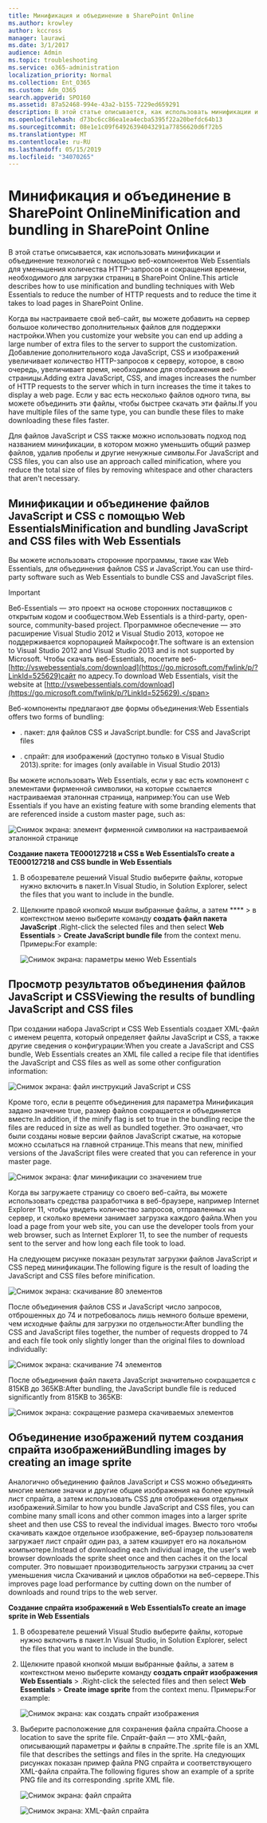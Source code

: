 ```yaml
---
title: Минификация и объединение в SharePoint Online
ms.author: krowley
author: kccross
manager: laurawi
ms.date: 3/1/2017
audience: Admin
ms.topic: troubleshooting
ms.service: o365-administration
localization_priority: Normal
ms.collection: Ent_O365
ms.custom: Adm_O365
search.appverid: SPO160
ms.assetid: 87a52468-994e-43a2-b155-7229ed659291
description: В этой статье описывается, как использовать минификации и объединение технологий с помощью веб-компонентов Web Essentials для уменьшения количества HTTP-запросов и сокращения времени, необходимого для загрузки страниц в SharePoint Online.
ms.openlocfilehash: d73bc6cc86ea1ea4ecba5395f22a20befdc64b13
ms.sourcegitcommit: 08e1e1c09f64926394043291a77856620d6f72b5
ms.translationtype: MT
ms.contentlocale: ru-RU
ms.lasthandoff: 05/15/2019
ms.locfileid: "34070265"
---
```

# <a name="minification-and-bundling-in-sharepoint-online"></a><span data-ttu-id="ff2a5-103">Минификация и объединение в SharePoint Online</span><span class="sxs-lookup"><span data-stu-id="ff2a5-103">Minification and bundling in SharePoint Online</span></span>

<span data-ttu-id="ff2a5-104">В этой статье описывается, как использовать минификации и объединение технологий с помощью веб-компонентов Web Essentials для уменьшения количества HTTP-запросов и сокращения времени, необходимого для загрузки страниц в SharePoint Online.</span><span class="sxs-lookup"><span data-stu-id="ff2a5-104">This article describes how to use minification and bundling techniques with Web Essentials to reduce the number of HTTP requests and to reduce the time it takes to load pages in SharePoint Online.</span></span>
  
<span data-ttu-id="ff2a5-105">Когда вы настраиваете свой веб-сайт, вы можете добавить на сервер большое количество дополнительных файлов для поддержки настройки.</span><span class="sxs-lookup"><span data-stu-id="ff2a5-105">When you customize your website you can end up adding a large number of extra files to the server to support the customization.</span></span> <span data-ttu-id="ff2a5-106">Добавление дополнительного кода JavaScript, CSS и изображений увеличивает количество HTTP-запросов к серверу, которое, в свою очередь, увеличивает время, необходимое для отображения веб-страницы.</span><span class="sxs-lookup"><span data-stu-id="ff2a5-106">Adding extra JavaScript, CSS, and images increases the number of HTTP requests to the server which in turn increases the time it takes to display a web page.</span></span> <span data-ttu-id="ff2a5-107">Если у вас есть несколько файлов одного типа, вы можете объединить эти файлы, чтобы быстрее скачать эти файлы.</span><span class="sxs-lookup"><span data-stu-id="ff2a5-107">If you have multiple files of the same type, you can bundle these files to make downloading these files faster.</span></span>
  
<span data-ttu-id="ff2a5-108">Для файлов JavaScript и CSS также можно использовать подход под названием минификации, в котором можно уменьшить общий размер файлов, удалив пробелы и другие ненужные символы.</span><span class="sxs-lookup"><span data-stu-id="ff2a5-108">For JavaScript and CSS files, you can also use an approach called minification, where you reduce the total size of files by removing whitespace and other characters that aren't necessary.</span></span>
  
## <a name="minification-and-bundling-javascript-and-css-files-with-web-essentials"></a><span data-ttu-id="ff2a5-109">Минификации и объединение файлов JavaScript и CSS с помощью Web Essentials</span><span class="sxs-lookup"><span data-stu-id="ff2a5-109">Minification and bundling JavaScript and CSS files with Web Essentials</span></span>

<span data-ttu-id="ff2a5-110">Вы можете использовать сторонние программы, такие как Web Essentials, для объединения файлов CSS и JavaScript.</span><span class="sxs-lookup"><span data-stu-id="ff2a5-110">You can use third-party software such as Web Essentials to bundle CSS and JavaScript files.</span></span>
  
> [!IMPORTANT]
> <span data-ttu-id="ff2a5-111">Веб-Essentials — это проект на основе сторонних поставщиков с открытым кодом и сообществом.</span><span class="sxs-lookup"><span data-stu-id="ff2a5-111">Web Essentials is a third-party, open-source, community-based project.</span></span> <span data-ttu-id="ff2a5-112">Программное обеспечение — это расширение Visual Studio 2012 и Visual Studio 2013, которое не поддерживается корпорацией Майкрософт.</span><span class="sxs-lookup"><span data-stu-id="ff2a5-112">The software is an extension to Visual Studio 2012 and Visual Studio 2013 and is not supported by Microsoft.</span></span> <span data-ttu-id="ff2a5-113">Чтобы скачать веб-Essentials, посетите веб- [http://vswebessentials.com/download](https://go.microsoft.com/fwlink/p/?LinkId=525629)сайт по адресу.</span><span class="sxs-lookup"><span data-stu-id="ff2a5-113">To download Web Essentials, visit the website at [http://vswebessentials.com/download](https://go.microsoft.com/fwlink/p/?LinkId=525629).</span></span> 
  
<span data-ttu-id="ff2a5-114">Веб-компоненты предлагают две формы объединения:</span><span class="sxs-lookup"><span data-stu-id="ff2a5-114">Web Essentials offers two forms of bundling:</span></span>
  
- <span data-ttu-id="ff2a5-115">. пакет: для файлов CSS и JavaScript</span><span class="sxs-lookup"><span data-stu-id="ff2a5-115">.bundle: for CSS and JavaScript files</span></span>
    
- <span data-ttu-id="ff2a5-116">. спрайт: для изображений (доступно только в Visual Studio 2013)</span><span class="sxs-lookup"><span data-stu-id="ff2a5-116">.sprite: for images (only available in Visual Studio 2013)</span></span>
    
<span data-ttu-id="ff2a5-117">Вы можете использовать Web Essentials, если у вас есть компонент с элементами фирменной символики, на которые ссылается настраиваемая эталонная страница, например:</span><span class="sxs-lookup"><span data-stu-id="ff2a5-117">You can use Web Essentials if you have an existing feature with some branding elements that are referenced inside a custom master page, such as:</span></span>
  
![Снимок экрана: элемент фирменной символики на настраиваемой эталонной странице](media/3a6eba36-973d-482b-8556-a9394b8ba19f.png)
  
 <span data-ttu-id="ff2a5-119">**Создание пакета TE000127218 и CSS в Web Essentials**</span><span class="sxs-lookup"><span data-stu-id="ff2a5-119">**To create a TE000127218 and CSS bundle in Web Essentials**</span></span>
  
1. <span data-ttu-id="ff2a5-120">В обозревателе решений Visual Studio выберите файлы, которые нужно включить в пакет.</span><span class="sxs-lookup"><span data-stu-id="ff2a5-120">In Visual Studio, in Solution Explorer, select the files that you want to include in the bundle.</span></span>
    
2. <span data-ttu-id="ff2a5-121">Щелкните правой кнопкой мыши выбранные файлы, а затем \*\*\*\* \> в контекстном меню выберите команду **создать файл пакета JavaScript** .</span><span class="sxs-lookup"><span data-stu-id="ff2a5-121">Right-click the selected files and then select **Web Essentials** \> **Create JavaScript bundle file** from the context menu.</span></span> <span data-ttu-id="ff2a5-122">Примеры:</span><span class="sxs-lookup"><span data-stu-id="ff2a5-122">For example:</span></span> 
    
    ![Снимок экрана: параметры меню Web Essentials](media/41aac84c-4538-4f78-b454-46e651f868a3.png)
  
## <a name="viewing-the-results-of-bundling-javascript-and-css-files"></a><span data-ttu-id="ff2a5-124">Просмотр результатов объединения файлов JavaScript и CSS</span><span class="sxs-lookup"><span data-stu-id="ff2a5-124">Viewing the results of bundling JavaScript and CSS files</span></span>

<span data-ttu-id="ff2a5-125">При создании набора JavaScript и CSS Web Essentials создает XML-файл с именем рецепта, который определяет файлы JavaScript и CSS, а также другие сведения о конфигурации:</span><span class="sxs-lookup"><span data-stu-id="ff2a5-125">When you create a JavaScript and CSS bundle, Web Essentials creates an XML file called a recipe file that identifies the JavaScript and CSS files as well as some other configuration information:</span></span> 
  
![Снимок экрана: файл инструкций JavaScript и CSS](media/7ba891f8-52d8-467b-a0f6-b062dd1137a4.png)
  
<span data-ttu-id="ff2a5-127">Кроме того, если в рецепте объединения для параметра Минификация задано значение true, размер файлов сокращается и объединяется вместе.</span><span class="sxs-lookup"><span data-stu-id="ff2a5-127">In addition, if the minify flag is set to true in the bundling recipe the files are reduced in size as well as bundled together.</span></span> <span data-ttu-id="ff2a5-128">Это означает, что были созданы новые версии файлов JavaScript сжатые, на которые можно ссылаться на главной странице.</span><span class="sxs-lookup"><span data-stu-id="ff2a5-128">This means that new, minified versions of the JavaScript files were created that you can reference in your master page.</span></span>
  
![Снимок экрана: флаг минификации со значением true](media/50523af2-6412-4117-ac3d-5bd26f6d562e.png)
  
<span data-ttu-id="ff2a5-130">Когда вы загружаете страницу со своего веб-сайта, вы можете использовать средства разработчика в веб-браузере, например Internet Explorer 11, чтобы увидеть количество запросов, отправленных на сервер, и сколько времени занимает загрузка каждого файла.</span><span class="sxs-lookup"><span data-stu-id="ff2a5-130">When you load a page from your web site, you can use the developer tools from your web browser, such as Internet Explorer 11, to see the number of requests sent to the server and how long each file took to load.</span></span>
  
<span data-ttu-id="ff2a5-131">На следующем рисунке показан результат загрузки файлов JavaScript и CSS перед минификации.</span><span class="sxs-lookup"><span data-stu-id="ff2a5-131">The following figure is the result of loading the JavaScript and CSS files before minification.</span></span>
  
![Снимок экрана: скачивание 80 элементов](media/e2df3912-1923-46e6-8cf2-3015a31554e1.png)
  
<span data-ttu-id="ff2a5-133">После объединения файлов CSS и JavaScript число запросов, отброшенных до 74 и потребовалось лишь немного больше времени, чем исходные файлы для загрузки по отдельности:</span><span class="sxs-lookup"><span data-stu-id="ff2a5-133">After bundling the CSS and JavaScript files together, the number of requests dropped to 74 and each file took only slightly longer than the original files to download individually:</span></span>
  
![Снимок экрана: скачивание 74 элементов](media/686c4387-70e8-4a74-9d45-059f33a91184.png)
  
<span data-ttu-id="ff2a5-135">После объединения файл пакета JavaScript значительно сокращается с 815KB до 365KB:</span><span class="sxs-lookup"><span data-stu-id="ff2a5-135">After bundling, the JavaScript bundle file is reduced significantly from 815KB to 365KB:</span></span>
  
![Снимок экрана: сокращение размера скачиваемых элементов](media/5e7dbd98-faff-4f68-b320-108fb252e395.png)
  
## <a name="bundling-images-by-creating-an-image-sprite"></a><span data-ttu-id="ff2a5-137">Объединение изображений путем создания спрайта изображений</span><span class="sxs-lookup"><span data-stu-id="ff2a5-137">Bundling images by creating an image sprite</span></span>

<span data-ttu-id="ff2a5-138">Аналогично объединению файлов JavaScript и CSS можно объединять многие мелкие значки и другие общие изображения на более крупный лист спрайта, а затем использовать CSS для отображения отдельных изображений.</span><span class="sxs-lookup"><span data-stu-id="ff2a5-138">Similar to how you bundle JavaScript and CSS files, you can combine many small icons and other common images into a larger sprite sheet and then use CSS to reveal the individual images.</span></span> <span data-ttu-id="ff2a5-139">Вместо того чтобы скачивать каждое отдельное изображение, веб-браузер пользователя загружает лист спрайт один раз, а затем кэширует его на локальном компьютере.</span><span class="sxs-lookup"><span data-stu-id="ff2a5-139">Instead of downloading each individual image, the user's web browser downloads the sprite sheet once and then caches it on the local computer.</span></span> <span data-ttu-id="ff2a5-140">Это повышает производительность загрузки страниц за счет уменьшения числа Скачиваний и циклов обработки на веб-сервере.</span><span class="sxs-lookup"><span data-stu-id="ff2a5-140">This improves page load performance by cutting down on the number of downloads and round trips to the web server.</span></span>
  
 <span data-ttu-id="ff2a5-141">**Создание спрайта изображений в Web Essentials**</span><span class="sxs-lookup"><span data-stu-id="ff2a5-141">**To create an image sprite in Web Essentials**</span></span>
  
1. <span data-ttu-id="ff2a5-142">В обозревателе решений Visual Studio выберите файлы, которые нужно включить в пакет.</span><span class="sxs-lookup"><span data-stu-id="ff2a5-142">In Visual Studio, in Solution Explorer, select the files that you want to include in the bundle.</span></span>
    
2. <span data-ttu-id="ff2a5-143">Щелкните правой кнопкой мыши выбранные файлы, а затем в контекстном меню выберите команду **создать спрайт изображения** **Web Essentials** \> .</span><span class="sxs-lookup"><span data-stu-id="ff2a5-143">Right-click the selected files and then select **Web Essentials** \> **Create image sprite** from the context menu.</span></span> <span data-ttu-id="ff2a5-144">Примеры:</span><span class="sxs-lookup"><span data-stu-id="ff2a5-144">For example:</span></span> 
    
    ![Снимок экрана: как создать спрайт изображения](media/de0fe741-4ef7-4e3b-bafa-ef9f4822dac6.png)
  
3. <span data-ttu-id="ff2a5-146">Выберите расположение для сохранения файла спрайта.</span><span class="sxs-lookup"><span data-stu-id="ff2a5-146">Choose a location to save the sprite file.</span></span> <span data-ttu-id="ff2a5-147">Спрайт-файл — это XML-файл, описывающий параметры и файлы в спрайте.</span><span class="sxs-lookup"><span data-stu-id="ff2a5-147">The .sprite file is an XML file that describes the settings and files in the sprite.</span></span> <span data-ttu-id="ff2a5-148">На следующих рисунках показан пример файла PNG спрайта и соответствующего XML-файла спрайта.</span><span class="sxs-lookup"><span data-stu-id="ff2a5-148">The following figures show an example of a sprite PNG file and its corresponding .sprite XML file.</span></span>
    
    ![Снимок экрана: файл спрайта](media/0876bb2a-d1b9-4169-8e95-9c290d628d90.png)
  
    ![Снимок экрана: XML-файл спрайта](media/d1f94776-280d-4d56-abb5-384f145d9989.png)
  

